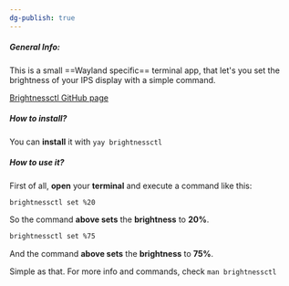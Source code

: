 ```yaml
---
dg-publish: true
---
```

##### General Info:
This is a small ==Wayland specific== terminal app, that let's you set the brightness of your IPS display with a simple command.

[Brightnessctl GitHub page](https://github.com/Hummer12007/brightnessctl)
##### How to install?
You can **install** it with `yay brightnessctl`

##### How to use it?
First of all, **open** your **terminal** and execute a command like this:
```bash
brightnessctl set %20
```
So the command **above sets** the **brightness** to **20%**.
```bash
brightnessctl set %75
```
And the command **above sets** the **brightness** to **75%**.

Simple as that. For more info and commands, check `man brightnessctl`